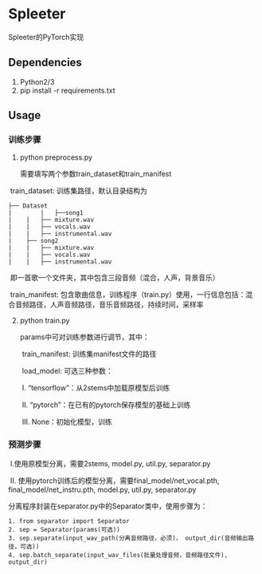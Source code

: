 # Spleeter

Spleeter的PyTorch实现



## Dependencies

1. Python2/3
2. pip install -r requirements.txt



## Usage

### 训练步骤

1. python preprocess.py

   需要填写两个参数train_dataset和train_manifest

​	train_dataset: 训练集路径，默认目录结构为

	├── Dataset
	|		 |	 ├──song1
	| 	 |	 ├── mixture.wav
	|    |   ├── vocals.wav
	|    |   ├── instrumental.wav
	|    ├── song2
	|    |   ├── mixture.wav
	|    |   ├── vocals.wav
	|    |   ├── instrumental.wav
​	即一首歌一个文件夹，其中包含三段音频（混合，人声，背景音乐）

​	train_manifest: 包含歌曲信息，训练程序（train.py）使用，一行信息包括：混合音频路径，人声音频路径，音乐音频路径，持续时间，采样率

2. python train.py

   params中可对训练参数进行调节，其中：

   ​	train_manifest: 训练集manifest文件的路径

   ​	load_model: 可选三种参数： 

   ​					I.  “tensorflow”：从2stems中加载原模型后训练 

   ​					II.  “pytorch”：在已有的pytorch保存模型的基础上训练

   ​					III. None：初始化模型，训练



### 预测步骤

​	I.使用原模型分离，需要2stems, model.py, util.py, separator.py

​	II. 使用pytorch训练后的模型分离，需要final_model/net_vocal.pth, final_model/net_instru.pth, model.py, util.py, separator.py



分离程序封装在separator.py中的Separator类中，使用步骤为：

	1. from separator import Separator
 	2. sep = Separator(params(可选))
 	3. sep.separate(input_wav_path(分离音频路径，必须)， output_dir(音频输出路径，可选))
	4. sep.batch_separate(input_wav_files(批量处理音频，音频路径文件), output_dir)
